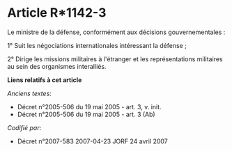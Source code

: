# Article R*1142-3

Le ministre de la défense, conformément aux décisions gouvernementales :

1° Suit les négociations internationales intéressant la défense ;

2° Dirige les missions militaires à l'étranger et les représentations militaires au sein des organismes interalliés.

**Liens relatifs à cet article**

_Anciens textes_:

  - Décret n°2005-506 du 19 mai 2005 - art. 3, v. init.
  - Décret n°2005-506 du 19 mai 2005 - art. 3 (Ab)

_Codifié par_:

  - Décret n°2007-583 2007-04-23 JORF 24 avril 2007
